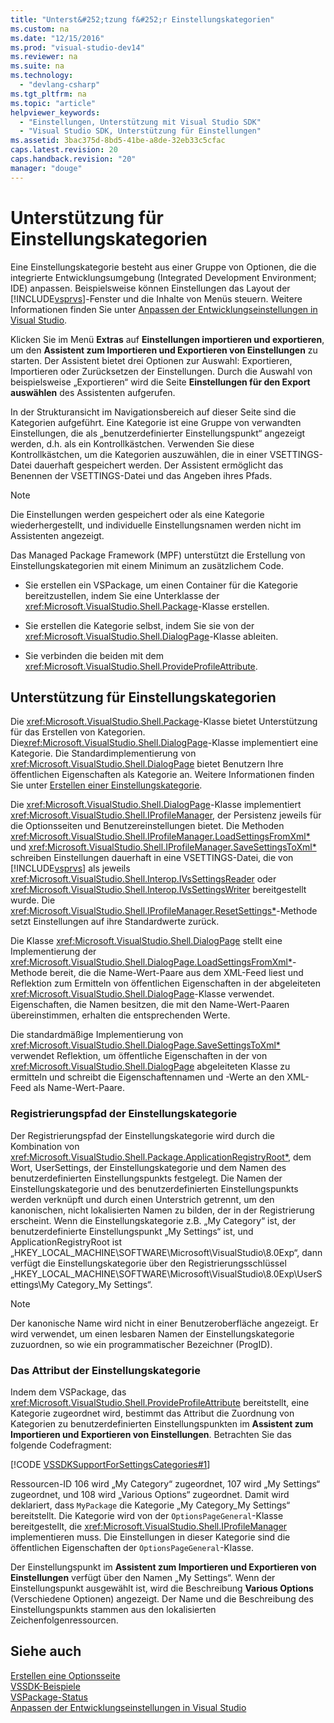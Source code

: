 ```yaml
---
title: "Unterst&#252;tzung f&#252;r Einstellungskategorien"
ms.custom: na
ms.date: "12/15/2016"
ms.prod: "visual-studio-dev14"
ms.reviewer: na
ms.suite: na
ms.technology: 
  - "devlang-csharp"
ms.tgt_pltfrm: na
ms.topic: "article"
helpviewer_keywords: 
  - "Einstellungen, Unterstützung mit Visual Studio SDK"
  - "Visual Studio SDK, Unterstützung für Einstellungen"
ms.assetid: 3bac375d-8bd5-41be-a8de-32eb33c5cfac
caps.latest.revision: 20
caps.handback.revision: "20"
manager: "douge"
---
```

# Unterst&#252;tzung f&#252;r Einstellungskategorien
Eine Einstellungskategorie besteht aus einer Gruppe von Optionen, die die integrierte Entwicklungsumgebung \(Integrated Development Environment; IDE\) anpassen. Beispielsweise können Einstellungen das Layout der [!INCLUDE[vsprvs](../assembler/masm/includes/vsprvs_md.md)]\-Fenster und die Inhalte von Menüs steuern. Weitere Informationen finden Sie unter [Anpassen der Entwicklungseinstellungen in Visual Studio](assetId:///22c4debb-4e31-47a8-8f19-16f328d7dcd3).  
  
 Klicken Sie im Menü **Extras** auf **Einstellungen importieren und exportieren**, um den **Assistent zum Importieren und Exportieren von Einstellungen** zu starten. Der Assistent bietet drei Optionen zur Auswahl: Exportieren, Importieren oder Zurücksetzen der Einstellungen. Durch die Auswahl von beispielsweise „Exportieren“ wird die Seite **Einstellungen für den Export auswählen** des Assistenten aufgerufen.  
  
 In der Strukturansicht im Navigationsbereich auf dieser Seite sind die Kategorien aufgeführt. Eine Kategorie ist eine Gruppe von verwandten Einstellungen, die als „benutzerdefinierter Einstellungspunkt“ angezeigt werden, d.h. als ein Kontrollkästchen. Verwenden Sie diese Kontrollkästchen, um die Kategorien auszuwählen, die in einer VSETTINGS\-Datei dauerhaft gespeichert werden. Der Assistent ermöglicht das Benennen der VSETTINGS\-Datei und das Angeben ihres Pfads.  
  
> [!NOTE]
>  Die Einstellungen werden gespeichert oder als eine Kategorie wiederhergestellt, und individuelle Einstellungsnamen werden nicht im Assistenten angezeigt.  
  
 Das Managed Package Framework \(MPF\) unterstützt die Erstellung von Einstellungskategorien mit einem Minimum an zusätzlichem Code.  
  
-   Sie erstellen ein VSPackage, um einen Container für die Kategorie bereitzustellen, indem Sie eine Unterklasse der <xref:Microsoft.VisualStudio.Shell.Package>\-Klasse erstellen.  
  
-   Sie erstellen die Kategorie selbst, indem Sie sie von der <xref:Microsoft.VisualStudio.Shell.DialogPage>\-Klasse ableiten.  
  
-   Sie verbinden die beiden mit dem <xref:Microsoft.VisualStudio.Shell.ProvideProfileAttribute>.  
  
## Unterstützung für Einstellungskategorien  
 Die <xref:Microsoft.VisualStudio.Shell.Package>\-Klasse bietet Unterstützung für das Erstellen von Kategorien. Die<xref:Microsoft.VisualStudio.Shell.DialogPage>\-Klasse implementiert eine Kategorie. Die Standardimplementierung von <xref:Microsoft.VisualStudio.Shell.DialogPage> bietet Benutzern Ihre öffentlichen Eigenschaften als Kategorie an. Weitere Informationen finden Sie unter [Erstellen einer Einstellungskategorie](../Topic/Creating%20a%20Settings%20Category.md).  
  
 Die <xref:Microsoft.VisualStudio.Shell.DialogPage>\-Klasse implementiert <xref:Microsoft.VisualStudio.Shell.IProfileManager>, der Persistenz jeweils für die Optionsseiten und Benutzereinstellungen bietet. Die Methoden <xref:Microsoft.VisualStudio.Shell.IProfileManager.LoadSettingsFromXml*> und <xref:Microsoft.VisualStudio.Shell.IProfileManager.SaveSettingsToXml*> schreiben Einstellungen dauerhaft in eine VSETTINGS\-Datei, die von [!INCLUDE[vsprvs](../assembler/masm/includes/vsprvs_md.md)] als jeweils <xref:Microsoft.VisualStudio.Shell.Interop.IVsSettingsReader> oder <xref:Microsoft.VisualStudio.Shell.Interop.IVsSettingsWriter> bereitgestellt wurde. Die <xref:Microsoft.VisualStudio.Shell.IProfileManager.ResetSettings*>\-Methode setzt Einstellungen auf ihre Standardwerte zurück.  
  
 Die Klasse <xref:Microsoft.VisualStudio.Shell.DialogPage> stellt eine Implementierung der <xref:Microsoft.VisualStudio.Shell.DialogPage.LoadSettingsFromXml*>\-Methode bereit, die die Name\-Wert\-Paare aus dem XML\-Feed liest und Reflektion zum Ermitteln von öffentlichen Eigenschaften in der abgeleiteten <xref:Microsoft.VisualStudio.Shell.DialogPage>\-Klasse verwendet. Eigenschaften, die Namen besitzen, die mit den Name\-Wert\-Paaren übereinstimmen, erhalten die entsprechenden Werte.  
  
 Die standardmäßige Implementierung von <xref:Microsoft.VisualStudio.Shell.DialogPage.SaveSettingsToXml*> verwendet Reflektion, um öffentliche Eigenschaften in der von <xref:Microsoft.VisualStudio.Shell.DialogPage> abgeleiteten Klasse zu ermitteln und schreibt die Eigenschaftennamen und \-Werte an den XML\-Feed als Name\-Wert\-Paare.  
  
### Registrierungspfad der Einstellungskategorie  
 Der Registrierungspfad der Einstellungskategorie wird durch die Kombination von <xref:Microsoft.VisualStudio.Shell.Package.ApplicationRegistryRoot*>, dem Wort, UserSettings, der Einstellungskategorie und dem Namen des benutzerdefinierten Einstellungspunkts festgelegt. Die Namen der Einstellungskategorie und des benutzerdefinierten Einstellungspunkts werden verknüpft und durch einen Unterstrich getrennt, um den kanonischen, nicht lokalisierten Namen zu bilden, der in der Registrierung erscheint. Wenn die Einstellungskategorie z.B. „My Category“ ist, der benutzerdefinierte Einstellungspunkt „My Settings“ ist, und ApplicationRegistryRoot ist „HKEY\_LOCAL\_MACHINE\\SOFTWARE\\Microsoft\\VisualStudio\\8.0Exp“, dann verfügt die Einstellungskategorie über den Registrierungsschlüssel „HKEY\_LOCAL\_MACHINE\\SOFTWARE\\Microsoft\\VisualStudio\\8.0Exp\\UserSettings\\My Category\_My Settings“.  
  
> [!NOTE]
>  Der kanonische Name wird nicht in einer Benutzeroberfläche angezeigt. Er wird verwendet, um einen lesbaren Namen der Einstellungskategorie zuzuordnen, so wie ein programmatischer Bezeichner \(ProgID\).  
  
### Das Attribut der Einstellungskategorie  
 Indem dem VSPackage, das <xref:Microsoft.VisualStudio.Shell.ProvideProfileAttribute> bereitstellt, eine Kategorie zugeordnet wird, bestimmt das Attribut die Zuordnung von Kategorien zu benutzerdefinierten Einstellungspunkten im **Assistent zum Importieren und Exportieren von Einstellungen**. Betrachten Sie das folgende Codefragment:  
  
 [!CODE [VSSDKSupportForSettingsCategories#1](../CodeSnippet/VS_Snippets_VSSDK/vssdksupportforsettingscategories#1)]  
  
 Ressourcen\-ID 106 wird „My Category“ zugeordnet, 107 wird „My Settings“ zugeordnet, und 108 wird „Various Options“ zugeordnet. Damit wird deklariert, dass `MyPackage` die Kategorie „My Category\_My Settings“ bereitstellt. Die Kategorie wird von der `OptionsPageGeneral`\-Klasse bereitgestellt, die <xref:Microsoft.VisualStudio.Shell.IProfileManager> implementieren muss. Die Einstellungen in dieser Kategorie sind die öffentlichen Eigenschaften der `OptionsPageGeneral`\-Klasse.  
  
 Der Einstellungspunkt im **Assistent zum Importieren und Exportieren von Einstellungen** verfügt über den Namen „My Settings“. Wenn der Einstellungspunkt ausgewählt ist, wird die Beschreibung **Various Options** \(Verschiedene Optionen\) angezeigt. Der Name und die Beschreibung des Einstellungspunkts stammen aus den lokalisierten Zeichenfolgenressourcen.  
  
## Siehe auch  
 [Erstellen eine Optionsseite](../Topic/Creating%20an%20Options%20Page.md)   
 [VSSDK\-Beispiele](../misc/vssdk-samples.md)   
 [VSPackage\-Status](../misc/vspackage-state.md)   
 [Anpassen der Entwicklungseinstellungen in Visual Studio](assetId:///22c4debb-4e31-47a8-8f19-16f328d7dcd3)